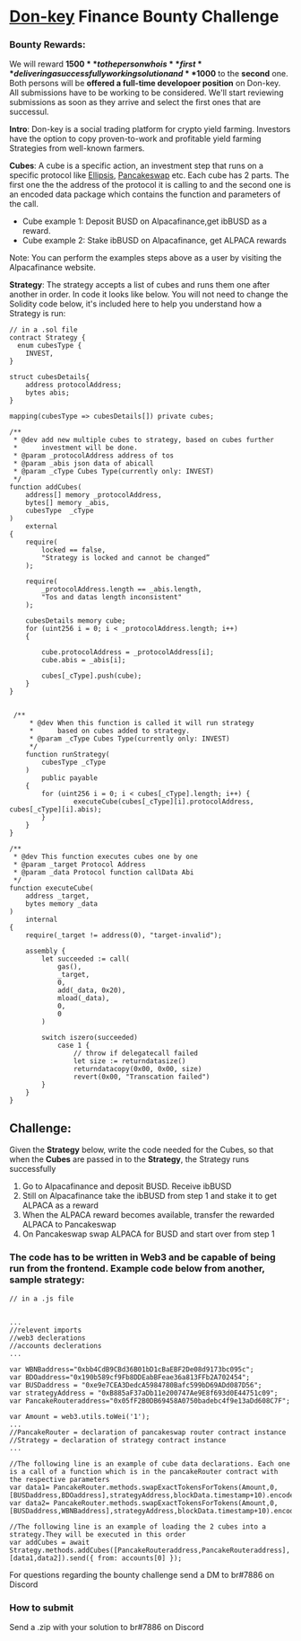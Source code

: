 # [Don-key](https://don-key.finance/) Finance Bounty Challenge

### Bounty Rewards: 
We will reward **$1500** to the person who is **first** delivering a successfully working solution and **$1000** to the **second** one. 
Both persons will be **offered a full-time developoer position** on Don-key.
All submissions have to be working to be considered. 
We'll start reviewing submissions as soon as they arrive and select the first ones that are successul.

**Intro**: Don-key is a social trading platform for crypto yield farming. Investors have the option to copy proven-to-work and profitable yield farming Strategies from well-known farmers. 

**Cubes**: A cube is a specific action, an investment step that runs on a specific protocol like [Ellipsis](https://www.ellipsis.finance/), [Pancakeswap](https://pancakeswap.finance/) etc. 
Each cube has 2 parts. The first one the the address of the protocol it is calling to and the second one is an encoded data package which contains the function and parameters of the call.

- Cube example 1: Deposit BUSD on Alpacafinance,get ibBUSD as a reward.
- Cube example 2: Stake ibBUSD  on Alpacafinance, get ALPACA rewards

Note: You can perform the examples steps above as a user by visiting the Alpacafinance website.

**Strategy**:
The strategy accepts a list of cubes and runs them one after another in order. 
In code it looks like below.
You will not need to change the Solidity code below, it's included here to help you understand how a Strategy is run:

    // in a .sol file
    contract Strategy {
      enum cubesType {
        INVEST, 
    }

    struct cubesDetails{
        address protocolAddress;
        bytes abis;
    }

    mapping(cubesType => cubesDetails[]) private cubes;

    /**
     * @dev add new multiple cubes to strategy, based on cubes further
     *      investment will be done.
     * @param _protocolAddress address of tos
     * @param _abis json data of abicall
     * @param _cType Cubes Type(currently only: INVEST)
     */
    function addCubes(
        address[] memory _protocolAddress,
        bytes[] memory _abis,
        cubesType  _cType
    )
        external
    {
        require(
            locked == false,
            "Strategy is locked and cannot be changed”
        );

        require(
            _protocolAddress.length == _abis.length,
            "Tos and datas length inconsistent"
        );

        cubesDetails memory cube;
        for (uint256 i = 0; i < _protocolAddress.length; i++)
        {
            
            cube.protocolAddress = _protocolAddress[i];
            cube.abis = _abis[i];

            cubes[_cType].push(cube);
        }
    }


     /**
         * @dev When this function is called it will run strategy
         *      based on cubes added to strategy.
         * @param _cType Cubes Type(currently only: INVEST)
         */
        function runStrategy(
            cubesType _cType
        )
            public payable
        {
            for (uint256 i = 0; i < cubes[_cType].length; i++) {
                    executeCube(cubes[_cType][i].protocolAddress, cubes[_cType][i].abis);
            }
        }
    }

    /**
     * @dev This function executes cubes one by one
     * @param _target Protocol Address
     * @param _data Protocol function callData Abi
     */
    function executeCube(
        address _target,
        bytes memory _data
    ) 
        internal 
    {
        require(_target != address(0), "target-invalid");

        assembly {
            let succeeded := call(
                gas(),
                _target,
                0,
                add(_data, 0x20),
                mload(_data),   
                0,
                0
            )

            switch iszero(succeeded)
                case 1 {
                    // throw if delegatecall failed
                    let size := returndatasize()
                    returndatacopy(0x00, 0x00, size)
                    revert(0x00, "Transcation failed")
            }
        }
    }


## Challenge: 
Given the **Strategy** below, write the code needed for the Cubes, so that when the **Cubes** are passed in to the **Strategy**, the Strategy runs successfully 
1. Go to Alpacafinance and deposit BUSD. Receive ibBUSD
2. Still on Alpacafinance take the ibBUSD from step 1 and stake it to get ALPACA as a reward
3. When the ALPACA reward becomes available, transfer the rewarded ALPACA to Pancakeswap
4. On Pancakeswap swap ALPACA for BUSD and start over from step 1

### The code has to be written in Web3 and be capable of being run from the frontend. Example code below from another, sample strategy:

    // in a .js file
    
 
    ...
    //relevent imports
    //web3 declerations
    //accounts declerations
    ...
    
    var WBNBaddress="0xbb4CdB9CBd36B01bD1cBaEBF2De08d9173bc095c";
    var BDOaddress="0x190b589cf9Fb8DDEabBFeae36a813FFb2A702454";
    var BUSDaddress = "0xe9e7CEA3DedcA5984780Bafc599bD69ADd087D56";
    var strategyAddress = "0xB885aF37aDb11e200747Ae9E8f693d0E44751c09";
    var PancakeRouteraddress="0x05fF2B0DB69458A0750badebc4f9e13aDd608C7F";
    
    var Amount = web3.utils.toWei('1');
    ...
    //PancakeRouter = declaration of pancakeswap router contract instance
    //Strategy = declaration of strategy contract instance
    ...
    
    //The following line is an example of cube data declarations. Each one is a call of a function which is in the pancakeRouter contract with the respective parameters
    var data1= PancakeRouter.methods.swapExactTokensForTokens(Amount,0,[BUSDaddress,BDOaddress],strategyAddress,blockData.timestamp+10).encodeABI();
    var data2= PancakeRouter.methods.swapExactTokensForTokens(Amount,0,[BUSDaddress,WBNBaddress],strategyAddress,blockData.timestamp+10).encodeABI();

    //The following line is an example of loading the 2 cubes into a strategy.They will be executed in this order
    var addCubes = await Strategy.methods.addCubes([PancakeRouteraddress,PancakeRouteraddress],[data1,data2]).send({ from: accounts[0] });

For questions regarding the bounty challenge send a DM to br#7886 on Discord

### How to submit
Send a .zip with your solution to br#7886 on Discord

